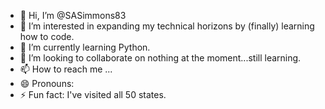 - 👋 Hi, I’m @SASimmons83
- 👀 I’m interested in expanding my technical horizons by (finally) learning how to code.
- 🌱 I’m currently learning Python.
- 💞️ I’m looking to collaborate on nothing at the moment...still learning.
- 📫 How to reach me ...
- 😄 Pronouns: 
- ⚡ Fun fact: I've visited all 50 states.

<!---
SASimmons83/SASimmons83 is a ✨ special ✨ repository because its `README.md` (this file) appears on your GitHub profile.
You can click the Preview link to take a look at your changes.
--->
